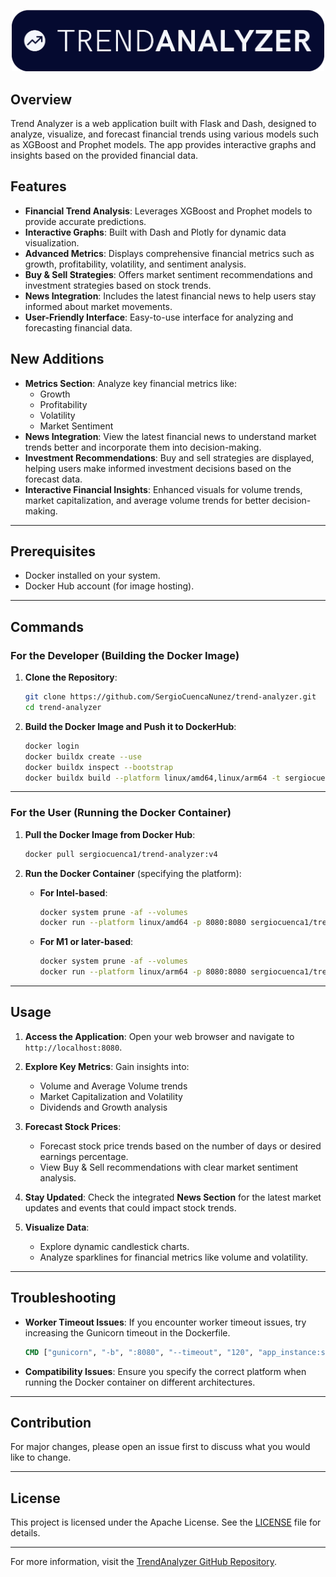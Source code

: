 
<p align="center">
  <img src="src/assets/banner-dark.png" alt="Logo" width="500">
</p>

## Overview

Trend Analyzer is a web application built with Flask and Dash, designed to analyze, visualize, and forecast financial trends using various models such as XGBoost and Prophet models. The app provides interactive graphs and insights based on the provided financial data.

## Features

- **Financial Trend Analysis**: Leverages XGBoost and Prophet models to provide accurate predictions.
- **Interactive Graphs**: Built with Dash and Plotly for dynamic data visualization.
- **Advanced Metrics**: Displays comprehensive financial metrics such as growth, profitability, volatility, and sentiment analysis.
- **Buy & Sell Strategies**: Offers market sentiment recommendations and investment strategies based on stock trends.
- **News Integration**: Includes the latest financial news to help users stay informed about market movements.
- **User-Friendly Interface**: Easy-to-use interface for analyzing and forecasting financial data.

## New Additions

- **Metrics Section**: Analyze key financial metrics like:
  - Growth
  - Profitability
  - Volatility
  - Market Sentiment
- **News Integration**: View the latest financial news to understand market trends better and incorporate them into decision-making.
- **Investment Recommendations**: Buy and sell strategies are displayed, helping users make informed investment decisions based on the forecast data.
- **Interactive Financial Insights**: Enhanced visuals for volume trends, market capitalization, and average volume trends for better decision-making.

---

## Prerequisites

- Docker installed on your system.
- Docker Hub account (for image hosting).

---

## Commands

### For the Developer (Building the Docker Image)

1. **Clone the Repository**:
   ```sh
   git clone https://github.com/SergioCuencaNunez/trend-analyzer.git
   cd trend-analyzer
   ```

2. **Build the Docker Image and Push it to DockerHub**:
   ```sh
   docker login
   docker buildx create --use
   docker buildx inspect --bootstrap
   docker buildx build --platform linux/amd64,linux/arm64 -t sergiocuenca1/trend-analyzer:v4 --push .
   ```

---

### For the User (Running the Docker Container)

1. **Pull the Docker Image from Docker Hub**:
   ```sh
   docker pull sergiocuenca1/trend-analyzer:v4
   ```

2. **Run the Docker Container** (specifying the platform):
   - **For Intel-based**:
     ```sh
     docker system prune -af --volumes
     docker run --platform linux/amd64 -p 8080:8080 sergiocuenca1/trend-analyzer:v4
     ```
   - **For M1 or later-based**:
     ```sh
     docker system prune -af --volumes
     docker run --platform linux/arm64 -p 8080:8080 sergiocuenca1/trend-analyzer:v4
     ```

---

## Usage

1. **Access the Application**:
   Open your web browser and navigate to `http://localhost:8080`.

2. **Explore Key Metrics**:
   Gain insights into:
   - Volume and Average Volume trends
   - Market Capitalization and Volatility
   - Dividends and Growth analysis

3. **Forecast Stock Prices**:
   - Forecast stock price trends based on the number of days or desired earnings percentage.
   - View Buy & Sell recommendations with clear market sentiment analysis.

4. **Stay Updated**:
   Check the integrated **News Section** for the latest market updates and events that could impact stock trends.

5. **Visualize Data**:
   - Explore dynamic candlestick charts.
   - Analyze sparklines for financial metrics like volume and volatility.

---

## Troubleshooting

- **Worker Timeout Issues**:
  If you encounter worker timeout issues, try increasing the Gunicorn timeout in the Dockerfile.

  ```Dockerfile
  CMD ["gunicorn", "-b", ":8080", "--timeout", "120", "app_instance:server"]
  ```

- **Compatibility Issues**:
  Ensure you specify the correct platform when running the Docker container on different architectures.

---

## Contribution

For major changes, please open an issue first to discuss what you would like to change.

---

## License

This project is licensed under the Apache License. See the [LICENSE](LICENSE) file for details.

---

For more information, visit the [TrendAnalyzer GitHub Repository](https://github.com/SergioCuencaNunez/trend-analyzer).
